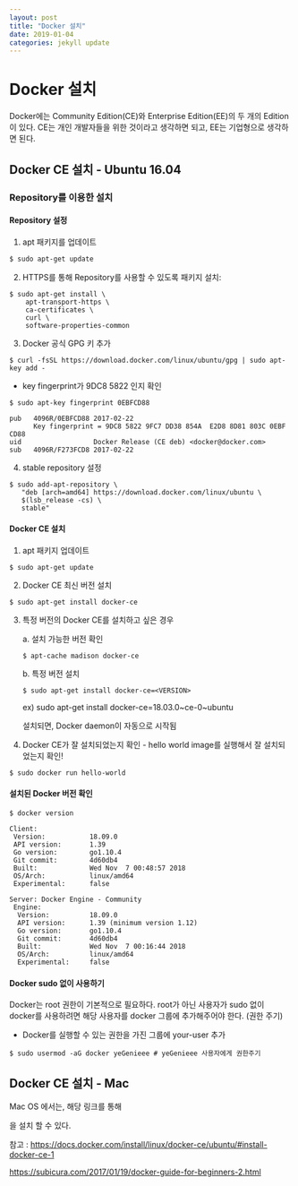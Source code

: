 ```yaml
---
layout: post
title: "Docker 설치"
date: 2019-01-04
categories: jekyll update
---
```

# Docker 설치

Docker에는 Community Edition(CE)와 Enterprise Edition(EE)의 두 개의 Edition이 있다. CE는 개인 개발자들을 위한 것이라고 생각하면 되고, EE는 기업형으로 생각하면 된다. 



## Docker CE 설치 - Ubuntu 16.04

### Repository를 이용한 설치

#### Repository 설정

1. apt 패키지를 업데이트

```bash
$ sudo apt-get update
```

2. HTTPS를 통해 Repository를 사용할 수 있도록 패키지 설치:

```shell
$ sudo apt-get install \
    apt-transport-https \
    ca-certificates \
    curl \
    software-properties-common
```

3. Docker 공식 GPG 키 추가

```shell
$ curl -fsSL https://download.docker.com/linux/ubuntu/gpg | sudo apt-key add -
```

- key fingerprint가 9DC8 5822 인지 확인

```shell
$ sudo apt-key fingerprint 0EBFCD88

pub   4096R/0EBFCD88 2017-02-22
      Key fingerprint = 9DC8 5822 9FC7 DD38 854A  E2D8 8D81 803C 0EBF CD88
uid                  Docker Release (CE deb) <docker@docker.com>
sub   4096R/F273FCD8 2017-02-22
```

4. stable repository 설정

```shell
$ sudo add-apt-repository \
   "deb [arch=amd64] https://download.docker.com/linux/ubuntu \
   $(lsb_release -cs) \
   stable"
```



#### Docker CE 설치

1. apt 패키지 업데이트

```shell
$ sudo apt-get update
```

2. Docker CE 최신 버전 설치

```shell
$ sudo apt-get install docker-ce
```

3. 특정 버전의 Docker CE를 설치하고 싶은 경우

   a. 설치 가능한 버전 확인

   ```shell
   $ apt-cache madison docker-ce
   ```

   b. 특정 버전 설치

   ```shell
   $ sudo apt-get install docker-ce=<VERSION>
   ```

   ex) sudo apt-get install docker-ce=18.03.0~ce-0~ubuntu

    설치되면, Docker daemon이 자동으로 시작됨

4. Docker CE가 잘 설치되었는지 확인 - hello world image를 실행해서 잘 설치되었는지 확인!

```shell
$ sudo docker run hello-world
```



#### 설치된 Docker 버전 확인

```shell
$ docker version
```

```shell
Client:
 Version:           18.09.0
 API version:       1.39
 Go version:        go1.10.4
 Git commit:        4d60db4
 Built:             Wed Nov  7 00:48:57 2018
 OS/Arch:           linux/amd64
 Experimental:      false

Server: Docker Engine - Community
 Engine:
  Version:          18.09.0
  API version:      1.39 (minimum version 1.12)
  Go version:       go1.10.4
  Git commit:       4d60db4
  Built:            Wed Nov  7 00:16:44 2018
  OS/Arch:          linux/amd64
  Experimental:     false
```



#### Docker sudo 없이 사용하기

Docker는 root 권한이 기본적으로 필요하다. root가 아닌 사용자가 sudo 없이 docker를 사용하려면 해당 사용자를 docker 그룹에 추가해주어야 한다. (권한 주기)

- Docker를 실행할 수 있는 권한을 가진 그룹에 your-user 추가

```shell
$ sudo usermod -aG docker yeGenieee # yeGenieee 사용자에게 권한주기
```



## Docker CE 설치 - Mac

Mac OS 에서는, 해당 링크를 통해 

[Docker]: https://store.docker.com/editions/community/docker-ce-desktop-mac	"Docker Desktop (Mac)"

 을 설치 할 수 있다.



참고 : https://docs.docker.com/install/linux/docker-ce/ubuntu/#install-docker-ce-1

https://subicura.com/2017/01/19/docker-guide-for-beginners-2.html
